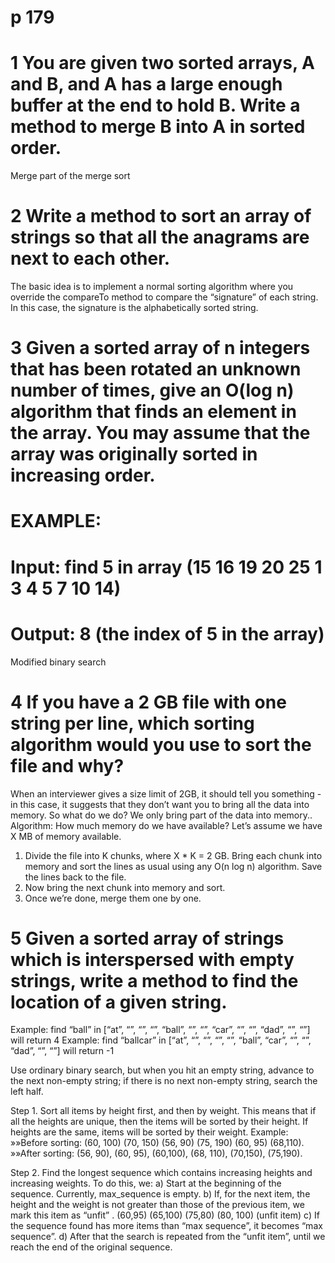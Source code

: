 # p 179
# 1 You are given two sorted arrays, A and B, and A has a large enough buffer at the end to hold B. Write a method to merge B into A in sorted order.

Merge part of the merge sort

# 2 Write a method to sort an array of strings so that all the anagrams are next to each other.

The basic idea is to implement a normal sorting algorithm where you override the compareTo method to compare the “signature” of each string. In this case, the signature is the alphabetically sorted string.

# 3 Given a sorted array of n integers that has been rotated an unknown number of times, give an O(log n) algorithm that finds an element in the array. You may assume that the array was originally sorted in increasing order.
# EXAMPLE:
# Input: find 5 in array (15 16 19 20 25 1 3 4 5 7 10 14)
# Output: 8 (the index of 5 in the array)

Modified binary search

# 4 If you have a 2 GB file with one string per line, which sorting algorithm would you use to sort the file and why?

When an interviewer gives a size limit of 2GB, it should tell you something - in this case, it suggests that they don’t want you to bring all the data into memory.
So what do we do? We only bring part of the data into memory..
Algorithm:
How much memory do we have available? Let’s assume we have X MB of memory available.
1. Divide the file into K chunks, where X * K = 2 GB. Bring each chunk into memory and sort the lines as usual using any O(n log n) algorithm. Save the lines back to the file.
2. Now bring the next chunk into memory and sort.
3. Once we’re done, merge them one by one.

# 5 Given a sorted array of strings which is interspersed with empty strings, write a method to find the location of a given string.

Example: find “ball” in [“at”, “”, “”, “”, “ball”, “”, “”, “car”, “”, “”, “dad”, “”, “”] will return 4
Example: find “ballcar” in [“at”, “”, “”, “”, “”, “ball”, “car”, “”, “”, “dad”, “”, “”] will return -1

Use ordinary binary search, but when you hit an empty string, advance to the next non-empty string; if there is no next non-empty string, search the left half.

<!--  9.7 A circus is designing a tower routine consisting of people standing atop one another’s shoulders. For practical and aesthetic reasons, each person must be both shorter and lighter than the person below him or her. Given the heights and weights of each person in the circus, write a method to compute the largest possible number of people in such a tower.
EXAMPLE:
Input (ht, wt): (65, 100) (70, 150) (56, 90) (75, 190) (60, 95) (68, 110)
Output: The longest tower is length 6 and includes from top to bottom: (56, 90) (60,95) (65,100) (68,110) (70,150) (75,190) -->

Step 1. Sort all items by height first, and then by weight. This means that if all the heights are unique, then the items will be sorted by their height. If heights are the same, items will be sorted by their weight.
Example:
»»Before sorting: (60, 100) (70, 150) (56, 90) (75, 190) (60, 95) (68,110).
»»After sorting: (56, 90), (60, 95), (60,100), (68, 110), (70,150), (75,190).

Step 2. Find the longest sequence which contains increasing heights and increasing weights.
To do this, we:
a) Start at the beginning of the sequence. Currently, max_sequence is empty.
b) If, for the next item, the height and the weight is not greater than those of the previous item, we mark this item as “unfit” .
(60,95)
(65,100)
(75,80)
(80, 100)
(unfit item)
c) If the sequence found has more items than “max sequence”, it becomes “max sequence”.
d) After that the search is repeated from the “unfit item”, until we reach the end of the original sequence.
